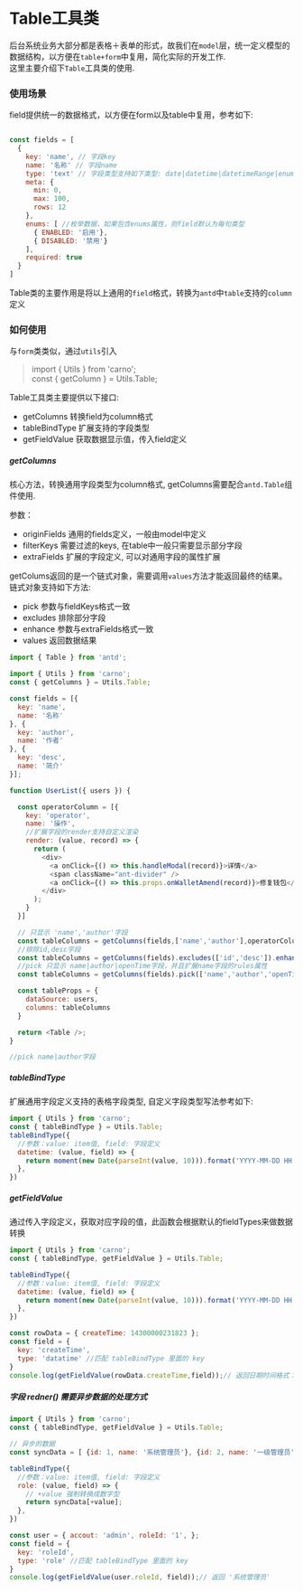# Table工具类

后台系统业务大部分都是表格＋表单的形式，故我们在`model`层，统一定义模型的数据结构，以方便在`table+form`中复用，简化实际的开发工作.  
这里主要介绍下`Table`工具类的使用.

### 使用场景
field提供统一的数据格式，以方便在form以及table中复用，参考如下:

``` javascript

const fields = [
  {
    key: 'name', // 字段key
    name: '名称' // 字段name
    type: 'text' // 字段类型支持如下类型: date|datetime|datetimeRange|enum|boolean|number|textarea|text
    meta: {
      min: 0,
      max: 100,
      rows: 12
    },
    enums: [ //枚举数据，如果包含enums属性，则field默认为每句类型
      { ENABLED: '启用'},
      { DISABLED: '禁用'}
    ], 
    required: true
  }
]

```

Table类的主要作用是将以上通用的`field`格式，转换为`antd`中`table`支持的`column`定义

### 如何使用

与`form`类类似，通过`utils`引入

> import { Utils } from 'carno';  
> const { getColumn } = Utils.Table;

Table工具类主要提供以下接口:

- getColumns 转换field为column格式
- tableBindType 扩展支持的字段类型
- getFieldValue 获取数据显示值，传入field定义

##### getColumns
核心方法，转换通用字段类型为column格式, getColumns需要配合`antd.Table`组件使用.

参数：

- originFields 通用的fields定义，一般由model中定义
- filterKeys 需要过滤的keys, 在table中一般只需要显示部分字段
- extraFields 扩展的字段定义, 可以对通用字段的属性扩展

getColums返回的是一个链式对象，需要调用`values`方法才能返回最终的结果。
链式对象支持如下方法:

- pick 参数与fieldKeys格式一致
- excludes 排除部分字段
- enhance 参数与extraFields格式一致
- values 返回数据结果

```javascript 
import { Table } from 'antd';

import { Utils } from 'carno';
const { getColumns } = Utils.Table;

const fields = [{
  key: 'name',
  name: '名称'
}, {
  key: 'author',
  name: '作者'
}, {
  key: 'desc',
  name: '简介'
}];

function UserList({ users }) {

  const operatorColumn = [{
    key: 'operator',
    name: '操作',
    //扩展字段的render支持自定义渲染
    render: (value, record) => {
      return (
        <div>
          <a onClick={() => this.handleModal(record)}>详情</a>
          <span className="ant-divider" />
          <a onClick={() => this.props.onWalletAmend(record)}>修复钱包</a>
        </div>
      );
    }
  }]

  // 只显示 'name','author'字段
  const tableColumns = getColumns(fields,['name','author'],operatorColumn).values();
  //排除id,desc字段
  const tableColumns = getColumns(fields).excludes(['id','desc']).enhance(operatorColumn).values();
  //pick 只显示 name|author|openTime字段，并且扩展name字段的rules属性
  const tableColumns = getColumns(fields).pick(['name','author','openTime']).enhance(operatorColumn).values();

  const tableProps = {
    dataSource: users,
    columns: tableColumns
  }

  return <Table />;
}

//pick name|author字段


```

##### tableBindType

扩展通用字段定义支持的表格字段类型, 自定义字段类型写法参考如下:

```javascript
import { Utils } from 'carno';
const { tableBindType } = Utils.Table;
tableBindType({
  //参数：value: item值, field: 字段定义
  datetime: (value, field) => {
    return moment(new Date(parseInt(value, 10))).format('YYYY-MM-DD HH:mm:ss');
  },
})

```

##### getFieldValue

通过传入字段定义，获取对应字段的值，此函数会根据默认的fieldTypes来做数据转换

```javascript
import { Utils } from 'carno';
const { tableBindType, getFieldValue } = Utils.Table;

tableBindType({
  //参数：value: item值, field: 字段定义
  datetime: (value, field) => {
    return moment(new Date(parseInt(value, 10))).format('YYYY-MM-DD HH:mm:ss');
  },
})

const rowData = { createTime: 14300000231823 };
const field = {
  key: 'createTime',
  type: 'datatime' //匹配 tableBindType 里面的 key
}
console.log(getFieldValue(rowData.createTime,field));// 返回日期时间格式：2017-12-12 10:10:10

```


##### 字段 redner() 需要异步数据的处理方式

```javascript
import { Utils } from 'carno';
const { tableBindType, getFieldValue } = Utils.Table;

// 异步的数据
const syncData = [ {id: 1, name: '系统管理员'}, {id: 2, name: '一级管理员'}];

tableBindType({
  //参数：value: item值, field: 字段定义
  role: (value, field) => {
  	// +value 强制转换成数字型
    return syncData[+value];
  },
})

const user = { accout: 'admin', roleId: '1', };
const field = {
  key: 'roleId',
  type: 'role' //匹配 tableBindType 里面的 key
}
console.log(getFieldValue(user.roleId, field));// 返回 '系统管理员'

```
